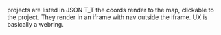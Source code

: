 projects are listed in JSON T_T 
the coords render to the map, clickable to the project. They render in an iframe with nav outside the iframe.
UX is basically a webring.
